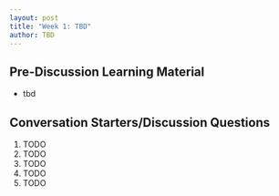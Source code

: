 ```yaml
---
layout: post
title: "Week 1: TBD"
author: TBD
---
```


## Pre-Discussion Learning Material

* tbd

## Conversation Starters/Discussion Questions

1. TODO
2. TODO
3. TODO
4. TODO
5. TODO
